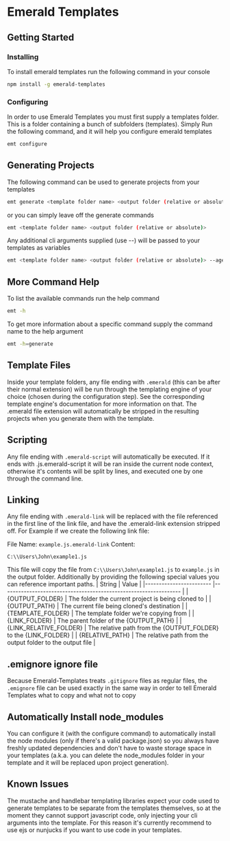 # Emerald Templates
## Getting Started
### Installing
To install emerald templates run the following command in your console
```bash
npm install -g emerald-templates
```

### Configuring
In order to use Emerald Templates you must first supply a templates folder. This is a folder containing a bunch of subfolders (templates). Simply Run the following command, and it will help you configure emerald templates
```bash
emt configure
```

## Generating Projects
The following command can be used to generate projects from your templates
```bash
emt generate <template folder name> <output folder (relative or absolute)>
```
or you can simply leave off the generate commands
```bash
emt <template folder name> <output folder (relative or absolute)>
```
Any additional cli arguments supplied (use --) will be passed to your templates as variables
```bash
emt <template folder name> <output folder (relative or absolute)> --age 12
```

## More Command Help
To list the available commands run the help command
```bash
emt -h
```
To get more information about a specific command supply the command name to the help argument
```bash
emt -h=generate
```

## Template Files
Inside your template folders, any file ending with `.emerald` (this can be after their normal extension) will be run through the templating engine of your choice (chosen during the configuration step). See the corresponding template engine's documentation for more information on that. The .emerald file extension will automatically be stripped in the resulting projects when you generate them with the template.

## Scripting
Any file ending with `.emerald-script` will automatically be executed. If it ends with .js.emerald-script it will be ran inside the current node context, otherwise it's contents will be split by lines, and executed one by one through the command line.

## Linking
Any file ending with `.emerald-link` will be replaced with the file referenced in the first line of the link file, and have the .emerald-link extension stripped off.
For Example if we create the following link file:


File Name: `example.js.emerald-link`
Content:
```
C:\\Users\John\example1.js
```

This file will copy the file from `C:\\Users\John\example1.js` to `example.js` in the output folder.
Additionally by providing the following special values you can reference important paths.
| String                 	| Value                                                           	|
|------------------------	|-----------------------------------------------------------------	|
| {OUTPUT_FOLDER}        	| The folder the current project is being cloned to               	|
| {OUTPUT_PATH}          	| The current file being cloned's destination                     	|
| {TEMPLATE_FOLDER}      	| The template folder we're copying from                          	|
| {LINK_FOLDER}          	| The parent folder of the {OUTPUT_PATH}                          	|
| {LINK_RELATIVE_FOLDER} 	| The relative path from the {OUTPUT_FOLDER} to the {LINK_FOLDER} 	|
| {RELATIVE_PATH}        	| The relative path from the output folder to the output file     	|

## .emignore ignore file
Because Emerald-Templates treats `.gitignore` files as regular files, the `.emignore` file can be used exactly in the same way in order to tell Emerald Templates what to copy and what not to copy


## Automatically Install node_modules
You can configure it (with the configure command) to automatically install the node modules (only if there's a valid package.json) so you always have freshly updated dependencies and don't have to waste storage space in your templates (a.k.a. you can delete the node_modules folder in your template and it will be replaced upon project generation).

## Known Issues
The mustache and handlebar templating libraries expect your code used to generate templates to be separate from the templates themselves, so at the moment they cannot support javascript code, only injecting your cli arguments into the template. For this reason it's currently recommend to use ejs or nunjucks if you want to use code in your templates.
